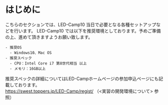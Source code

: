 # はじめに
こちらのセクションでは、LED-Camp10 当日で必要となる各種セットアップなどを行います。
LED-Camp10 では以下を推奨環境としております。予めご準備の上、進めて頂きますようお願い致します。

```
- 推奨OS
  - Windows10、Mac OS
- 推奨スペック
  - CPU：Intel Core i7 第8世代相当 以上
  - メモリ：16GB以上
```
推奨スペックの詳細についてはLED-Campホームページの参加申込ページにも記載しております。\
https://swest.toppers.jp/LED-Camp/regist/ （<実習の開発環境について> 参照）

